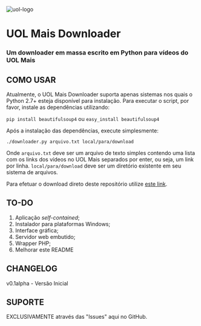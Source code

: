 ![uol-logo](http://i.imgur.com/5cZufN6.jpg)

# UOL Mais Downloader
### Um downloader em massa escrito em Python para vídeos do UOL Mais

## COMO USAR

Atualmente, o UOL Mais Downloader suporta apenas sistemas nos quais o Python 2.7+ esteja disponível para instalação.
Para executar o script, por favor, instale as dependências utilizando:

`pip install beautifulsoup4` ou `easy_install beautifulsoup4`

Após a instalação das dependências, execute simplesmente:

`./downloader.py arquivo.txt local/para/download`

Onde `arquivo.txt` deve ser um arquivo de texto simples contendo uma lista com os links dos vídeos no UOL Mais separados por enter, ou seja, um link por linha.
`local/para/download` deve ser um diretório existente em seu sistema de arquivos.

Para efetuar o download direto deste repositório utilize [este link](https://github.com/alexandreteles/uolmaisdownloader/archive/master.zip).

## TO-DO

1. Aplicação *self-contained*;
2. Instalador para plataformas Windows;
3. Interface gráfica;
4. Servidor web embutido;
5. Wrapper PHP;
7. Melhorar este README

## CHANGELOG

v0.1alpha - Versão Inicial

## SUPORTE

EXCLUSIVAMENTE através das "Issues" aqui no GitHub.

